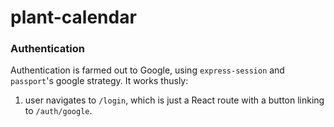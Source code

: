 # plant-calendar
### Authentication
Authentication is farmed out to Google, using `express-session` and `passport`'s google strategy.  It works thusly:
1. user navigates to `/login`, which is just a React route with a button linking to `/auth/google`.  